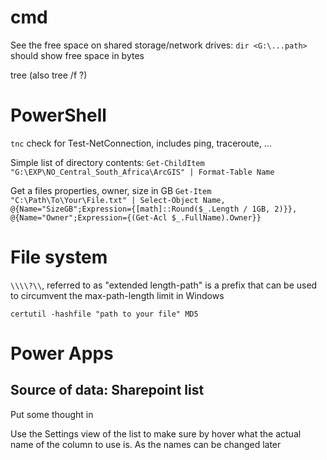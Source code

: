 # cmd

See the free space on shared storage/network drives: 
`dir <G:\...path>` should show free space in bytes

tree (also tree /f ?)

# PowerShell

`tnc` check for Test-NetConnection, includes ping, traceroute, ...

Simple list of directory contents:
`Get-ChildItem "G:\EXP\NO_Central_South_Africa\ArcGIS" | Format-Table Name`

Get a files properties, owner, size in GB
`Get-Item "C:\Path\To\Your\File.txt" | Select-Object Name, @{Name="SizeGB";Expression={[math]::Round($_.Length / 1GB, 2)}}, @{Name="Owner";Expression={(Get-Acl $_.FullName).Owner}}`

# File system

`\\\\?\\`, referred to as "extended length-path" is a prefix that can be used to circumvent the max-path-length limit in Windows

`certutil -hashfile "path to your file" MD5`

# Power Apps

## Source of data: Sharepoint list

Put some thought in 

Use the Settings view of the list to make sure by hover what the actual name of the column to use is. As the names can be changed later
